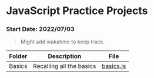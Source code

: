 # JavaScript Practice Projects 
### Start Date: 2022/07/03

> Might add wakatime to keep track.

|Folder|Description|File|
|:---:|:---:|:---:|
|Basics|Recalling all the basics|[basics.js](../BingeJS/Basics/basics.js)|
